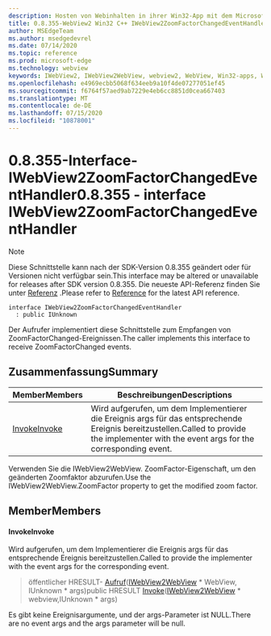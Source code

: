 ```yaml
---
description: Hosten von Webinhalten in ihrer Win32-App mit dem Microsoft Edge WebView2-Steuerelement
title: 0.8.355-WebView2 Win32 C++ IWebView2ZoomFactorChangedEventHandler
author: MSEdgeTeam
ms.author: msedgedevrel
ms.date: 07/14/2020
ms.topic: reference
ms.prod: microsoft-edge
ms.technology: webview
keywords: IWebView2, IWebView2WebView, webview2, WebView, Win32-apps, Win32, Edge
ms.openlocfilehash: e4969ecbb5068f634eeb9a10f4de07277051ef45
ms.sourcegitcommit: f6764f57aed9ab7229e4eb6cc8851d0cea667403
ms.translationtype: MT
ms.contentlocale: de-DE
ms.lasthandoff: 07/15/2020
ms.locfileid: "10878001"
---
```

# <span data-ttu-id="5d315-104">0.8.355-Interface-IWebView2ZoomFactorChangedEventHandler</span><span class="sxs-lookup"><span data-stu-id="5d315-104">0.8.355 - interface IWebView2ZoomFactorChangedEventHandler</span></span> 

> [!NOTE]
> <span data-ttu-id="5d315-105">Diese Schnittstelle kann nach der SDK-Version 0.8.355 geändert oder für Versionen nicht verfügbar sein.</span><span class="sxs-lookup"><span data-stu-id="5d315-105">This interface may be altered or unavailable for releases after SDK version 0.8.355.</span></span> <span data-ttu-id="5d315-106">Die neueste API-Referenz finden Sie unter [Referenz](../../../webview2-api-reference.md) .</span><span class="sxs-lookup"><span data-stu-id="5d315-106">Please refer to [Reference](../../../webview2-api-reference.md) for the latest API reference.</span></span>

```
interface IWebView2ZoomFactorChangedEventHandler
  : public IUnknown
```

<span data-ttu-id="5d315-107">Der Aufrufer implementiert diese Schnittstelle zum Empfangen von ZoomFactorChanged-Ereignissen.</span><span class="sxs-lookup"><span data-stu-id="5d315-107">The caller implements this interface to receive ZoomFactorChanged events.</span></span>

## <span data-ttu-id="5d315-108">Zusammenfassung</span><span class="sxs-lookup"><span data-stu-id="5d315-108">Summary</span></span>

 <span data-ttu-id="5d315-109">Member</span><span class="sxs-lookup"><span data-stu-id="5d315-109">Members</span></span>                        | <span data-ttu-id="5d315-110">Beschreibungen</span><span class="sxs-lookup"><span data-stu-id="5d315-110">Descriptions</span></span>
--------------------------------|---------------------------------------------
[<span data-ttu-id="5d315-111">Invoke</span><span class="sxs-lookup"><span data-stu-id="5d315-111">Invoke</span></span>](#invoke) | <span data-ttu-id="5d315-112">Wird aufgerufen, um dem Implementierer die Ereignis args für das entsprechende Ereignis bereitzustellen.</span><span class="sxs-lookup"><span data-stu-id="5d315-112">Called to provide the implementer with the event args for the corresponding event.</span></span>

<span data-ttu-id="5d315-113">Verwenden Sie die IWebView2WebView. ZoomFactor-Eigenschaft, um den geänderten Zoomfaktor abzurufen.</span><span class="sxs-lookup"><span data-stu-id="5d315-113">Use the IWebView2WebView.ZoomFactor property to get the modified zoom factor.</span></span>

## <span data-ttu-id="5d315-114">Member</span><span class="sxs-lookup"><span data-stu-id="5d315-114">Members</span></span>

#### <span data-ttu-id="5d315-115">Invoke</span><span class="sxs-lookup"><span data-stu-id="5d315-115">Invoke</span></span> 

<span data-ttu-id="5d315-116">Wird aufgerufen, um dem Implementierer die Ereignis args für das entsprechende Ereignis bereitzustellen.</span><span class="sxs-lookup"><span data-stu-id="5d315-116">Called to provide the implementer with the event args for the corresponding event.</span></span>

> <span data-ttu-id="5d315-117">öffentlicher HRESULT- [Aufruf](#invoke)([IWebView2WebView](IWebView2WebView.md) \* WebView, IUnknown \* args)</span><span class="sxs-lookup"><span data-stu-id="5d315-117">public HRESULT [Invoke](#invoke)([IWebView2WebView](IWebView2WebView.md) \* webview,IUnknown \* args)</span></span>

<span data-ttu-id="5d315-118">Es gibt keine Ereignisargumente, und der args-Parameter ist NULL.</span><span class="sxs-lookup"><span data-stu-id="5d315-118">There are no event args and the args parameter will be null.</span></span>

